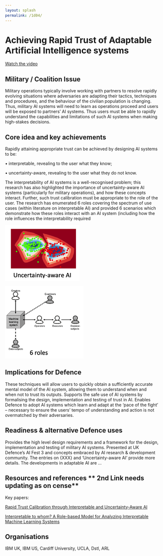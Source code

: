 ```yaml
---
layout: splash
permalink: /1d04/
---
```


# Achieving Rapid Trust of Adaptable Artificial Intelligence systems

[Watch the video](https://ibm.box.com/v/showcase-1d04-video)

## Military / Coalition Issue
Military operations typically involve working with partners to resolve rapidly evolving situations where adversaries are adapting their tactics, techniques and procedures, and the behaviour of the civilian population is changing.  Thus, military AI systems will need to learn as operations proceed and users will be exposed to partners’ AI systems.  Thus users must be able to rapidly understand the capabilities and limitations of such AI systems when making high-stakes decisions.

## Core idea and key achievements
Rapidly attaining appropriate trust can be achieved by designing AI systems to be:

•	interpretable, revealing to the user what they know;

•	uncertainty-aware, revealing to the user what they do not know.

The interpretability of AI systems is a well-recognised problem; this research has also highlighted the importance of uncertainty-aware AI systems (particularly for military operations), and how these concepts interact.
Further, such trust calibration must be appropriate to the role of the user. The research has enumerated 6 roles covering the spectrum of use cases (within literature on interpretable AI) and provided 6 scenarios which demonstrate how these roles interact with an AI system (including how the role influences the interpretability required

![image info](/dais/achievements/images/1d04-Fig1.png)

![image info](/dais/achievements/images/1d04-fig2.png)

## Implications for Defence
These techniques will allow users to quickly obtain a sufficiently accurate mental model of the AI system, allowing them to understand when and when not to trust its outputs.  Supports the safe use of AI systems by formalising the design, implementation and testing of trust in AI. Enables Defence to adopt AI systems which learn and adapt at the ‘pace of the fight’ – necessary to ensure the users’ tempo of understanding and action is not overmatched by their adversaries.

## Readiness & alternative Defence uses  
Provides the high level design requirements and a framework for the design, implementation and testing of military AI systems.  Presented at UK Defence’s AI Fest 3 and concepts embraced by AI research & development community. The entries on {XXX} and ‘Uncertainty-aware AI’ provide more details.  The developments in adaptable AI are …

<!-- ![image info](/dais/achievements/images/1a02_figure1.jpg) -->

## Resources and references  ** 2nd Link needs updating as on cense**
Key papers: 

[Rapid Trust Calibration through Interpretable and Uncertainty-Aware AI ](https://www.cell.com/patterns/fulltext/S2666-3899(20)30060-X)

[Interpretable to whom? A Role-based Model for Analyzing Interpretable Machine Learning Systems](http://sl.dais-ita.org/science-library/paper/doc-2722)

## Organisations
IBM UK, IBM US, Cardiff University, UCLA, Dstl, ARL


